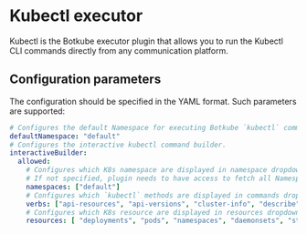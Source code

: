 # Kubectl executor

Kubectl is the Botkube executor plugin that allows you to run the Kubectl CLI commands directly from any communication platform.

## Configuration parameters

The configuration should be specified in the YAML format. Such parameters are supported:

```yaml
# Configures the default Namespace for executing Botkube `kubectl` commands. If not set, uses the 'default'.
defaultNamespace: "default"
# Configures the interactive kubectl command builder.
interactiveBuilder:
  allowed:
    # Configures which K8s namespace are displayed in namespace dropdown.
    # If not specified, plugin needs to have access to fetch all Namespaces, otherwise Namespace dropdown won't be visible at all.
    namespaces: ["default"]
    # Configures which `kubectl` methods are displayed in commands dropdown.
    verbs: ["api-resources", "api-versions", "cluster-info", "describe", "explain", "get", "logs", "top"]
    # Configures which K8s resource are displayed in resources dropdown.
    resources: [ "deployments", "pods", "namespaces", "daemonsets", "statefulsets", "storageclasses", "nodes", "configmaps", "services", "ingresses" ]
```
